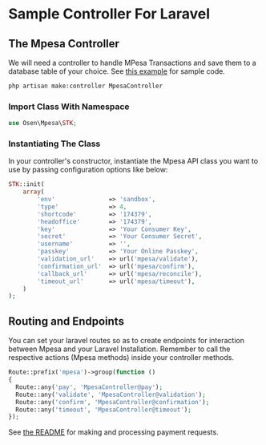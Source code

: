 # Sample Controller For Laravel

## The Mpesa Controller

We will need a controller to handle MPesa Transactions and save them to a database table of your choice. See [this example](examples/MpesaController.php) for sample code.

```bash
php artisan make:controller MpesaController
```

### Import Class With Namespace
```php
use Osen\Mpesa\STK;
```

### Instantiating The Class

In your controller's constructor, instantiate the Mpesa API class you want to use by passing configuration options like below: 

````php
STK::init(
    array(
        'env'               => 'sandbox',
        'type'              => 4,
        'shortcode'         => '174379',
        'headoffice'        => '174379',
        'key'               => 'Your Consumer Key',
        'secret'            => 'Your Consumer Secret',
        'username'          => '',
        'passkey'           => 'Your Online Passkey',
        'validation_url'    => url('mpesa/validate'),
        'confirmation_url'  => url('mpesa/confirm'),
        'callback_url'      => url('mpesa/reconcile'),
        'timeout_url'       => url('mpesa/timeout'),
    )
);
````

## Routing and Endpoints

You can set your laravel routes so as to create endpoints for interaction between Mpesa and your Laravel Installation. Remember to call the respective actions (Mpesa methods) inside your controller methods.

```php
Route::prefix('mpesa')->group(function ()
{
  Route::any('pay', 'MpesaController@pay');
  Route::any('validate', 'MpesaController@validation');
  Route::any('confirm', 'MpesaController@confirmation');
  Route::any('timeout', 'MpesaController@timeout');
});
```
See [the README](README.md) for making and processing payment requests.
